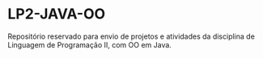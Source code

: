 # LP2-JAVA-OO
 Repositório reservado para envio de projetos e atividades da disciplina de Linguagem de Programação II, com OO em Java. 
